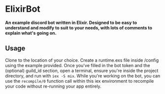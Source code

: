 # ElixirBot

**An example discord bot written in Elixir. Designed to be easy to understand and modify to suit to your needs, with lots of comments to explain what's going on.**

## Usage

Clone to the location of your choice. Create a runtime.exs file inside /config using the example provided. Once you've filled in the bot token and the (optional) guild_id section, open a terminal, ensure you're inside the project directory, and run with `iex -S mix`. While you're working on the bot, you can use the `recompile/0` function call within this iex environment to recompile your code without re-running your app entirely.

